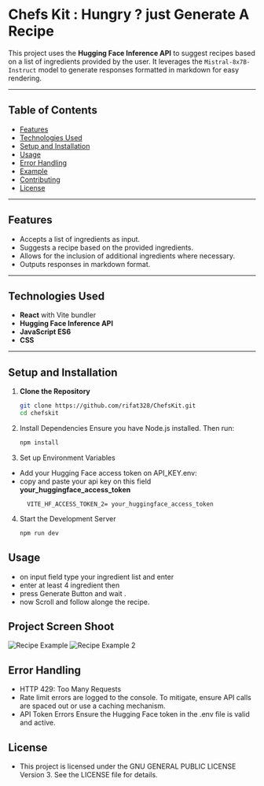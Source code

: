 # Chefs Kit : Hungry ? just Generate A Recipe

This project uses the **Hugging Face Inference API** to suggest recipes based on a list of ingredients provided by the user. It leverages the `Mistral-8x7B-Instruct` model to generate responses formatted in markdown for easy rendering.

---

## Table of Contents

- [Features](#features)
- [Technologies Used](#technologies-used)
- [Setup and Installation](#setup-and-installation)
- [Usage](#usage)
- [Error Handling](#error-handling)
- [Example](#example)
- [Contributing](#contributing)
- [License](#license)

---

## Features

- Accepts a list of ingredients as input.
- Suggests a recipe based on the provided ingredients.
- Allows for the inclusion of additional ingredients where necessary.
- Outputs responses in markdown format.

---

## Technologies Used

- **React** with Vite bundler
- **Hugging Face Inference API**
- **JavaScript ES6**
- **CSS**

---

## Setup and Installation

1. **Clone the Repository**

   ```bash
   git clone https://github.com/rifat328/ChefsKit.git
   cd chefskit

   ```

2. Install Dependencies Ensure you have Node.js installed. Then run:

   ```bash
   npm install
   ```

3. Set up Environment Variables

- Add your Hugging Face access token on API_KEY.env:
- copy and paste your api key on this field **your_huggingface_access_token**
  ```env
    VITE_HF_ACCESS_TOKEN_2= your_huggingface_access_token
  ```

4. Start the Development Server
   ```bash
   npm run dev
   ```

## Usage

- on input field type your ingredient list and enter
- enter at least 4 ingredient then
- press Generate Button and wait .
- now Scroll and follow alonge the recipe.

## Project Screen Shoot

![Recipe Example](/images/ai-generated-response-1.png "A Simple Recipe")
![Recipe Example 2](images/ai-generated-response-2.png "A Simple Recipe")

## Error Handling

- HTTP 429: Too Many Requests
- Rate limit errors are logged to the console.
  To mitigate, ensure API calls are spaced out or use a caching mechanism.
- API Token Errors
  Ensure the Hugging Face token in the .env file is valid and active.

## License

- This project is licensed under the GNU GENERAL PUBLIC LICENSE
  Version 3. See the LICENSE file for details.
